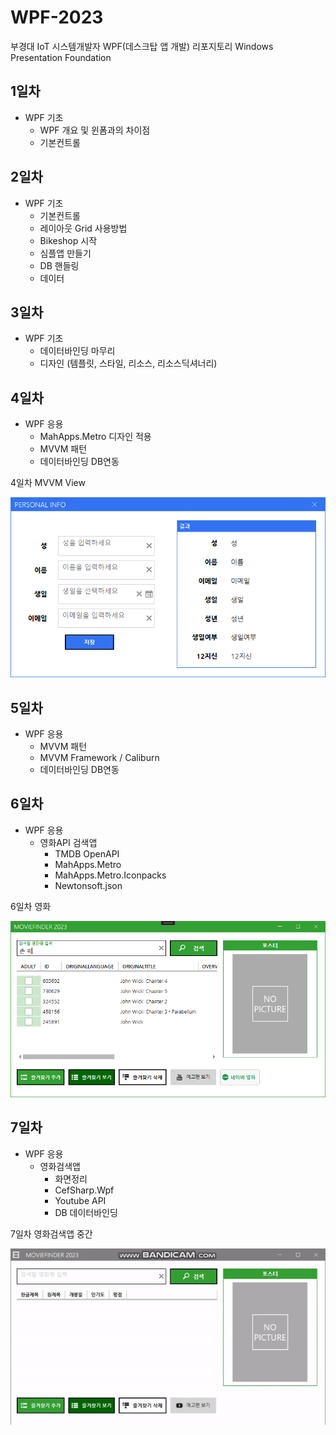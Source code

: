 # WPF-2023
부경대 IoT 시스템개발자 WPF(데스크탑 앱 개발) 리포지토리
Windows Presentation Foundation

## 1일차
- WPF 기초
  - WPF 개요 및 윈폼과의 차이점
  - 기본컨트롤
  
## 2일차
- WPF 기초
  - 기본컨트롤
  - 레이아웃 Grid 사용방법
  - Bikeshop 시작
  - 심플앱 만들기
  - DB 핸들링
  - 데이터

## 3일차
- WPF 기초
  - 데이터바인딩 마무리
  - 디자인 (템플릿, 스타일, 리소스, 리소스딕셔너리)
  
## 4일차
- WPF 응용
  - MahApps.Metro 디자인 적용
  - MVVM 패턴
  - 데이터바인딩 DB연동

4일차 MVVM View

![wpf01](https://raw.githubusercontent.com/JeongJaeAhn/WPF-2023/main/Images/wpf01.png)

## 5일차
- WPF 응용
  - MVVM 패턴
  - MVVM Framework / Caliburn
  - 데이터바인딩 DB연동

## 6일차
- WPF 응용
  - 영화API 검색앱
    - TMDB OpenAPI
    - MahApps.Metro
    - MahApps.Metro.Iconpacks
    - Newtonsoft.json

6일차 영화

![wpf02](https://raw.githubusercontent.com/JeongJaeAhn/WPF-2023/main/Images/wpf02.png)

## 7일차
- WPF 응용
  - 영화검색앱
    - 화면정리
    - CefSharp.Wpf
    - Youtube API
    - DB 데이터바인딩
    
7일차 영화검색앱 중간

![03](https://raw.githubusercontent.com/JeongJaeAhn/WPF-2023/main/Images/moviefinder.gif)

